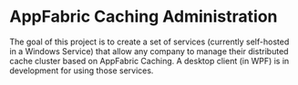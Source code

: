 AppFabric Caching Administration
=====================

The goal of this project is to create a set of services (currently self-hosted in a Windows Service) that allow any company to manage their distributed cache cluster based on AppFabric Caching.
A desktop client (in WPF) is in development for using those services.
